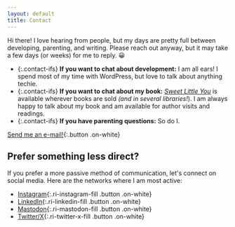 ```yaml
---
layout: default
title: Contact
---
```


<section markdown="1" class="contact-intro" aria-label="Introduction">

Hi there! I love hearing from people, but my days are pretty full between developing, parenting, and writing. Please reach out anyway, but it may take a few days (or weeks) for me to reply. 😀

* {:.contact-ifs} **If you want to chat about development:** I am all ears! I spend most of my time with WordPress, but love to talk about anything techie.
* {:.contact-ifs} **If you want to chat about my book:** [_Sweet Little You_](/book/) is available wherever books are sold _(and in several libraries!_). I am always happy to talk about my book and am available for author visits and readings.
* {:.contact-ifs} **If you have parenting questions:** So do I. 

[Send me an e-mail!](mailto:joni@jhalabi.com){:.button .on-white}

</section>


<section markdown="1" class="contact-social" aria-label="Social media links">

## Prefer something less direct?

If you prefer a more passive method of communication, let's connect on social media. Here are the networks where I am most active:

* [Instagram](https://www.instagram.com/jonihalabi/){:.ri-instagram-fill .button .on-white}
* [LinkedIn](https://www.linkedin.com/in/jonihalabi/){:.ri-linkedin-fill .button .on-white}
* [Mastodon](https://higheredweb.social/@jonihalabi){:.ri-mastodon-fill .button .on-white}
* [Twitter/X](https://twitter.com/jonihalabi){:.ri-twitter-x-fill .button .on-white}

</section>

